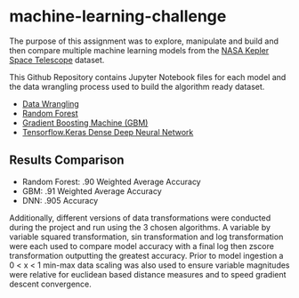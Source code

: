 # machine-learning-challenge

The purpose of this assignment was to explore, manipulate and build and then compare multiple machine learning models from the [NASA Kepler Space Telescope](https://www.kaggle.com/nasa/kepler-exoplanet-search-results)
dataset.

This Github Repository contains Jupyter Notebook files for each model and the data wrangling process used to build the algorithm ready dataset.

* [Data Wrangling](https://github.com/TomCallegari/machine-learning-challenge/blob/master/Wrangling.ipynb)
* [Random Forest](https://github.com/TomCallegari/machine-learning-challenge/blob/master/RandomForest.ipynb)
* [Gradient Boosting Machine (GBM)](https://github.com/TomCallegari/machine-learning-challenge/blob/master/GBM.ipynb)
* [Tensorflow.Keras Dense Deep Neural Network](https://github.com/TomCallegari/machine-learning-challenge/blob/master/Deep_NN.ipynb)

## Results Comparison

- Random Forest: .90 Weighted Average Accuracy
- GBM: .91 Weighted Average Accuracy
- DNN: .905 Accuracy

Additionally, different versions of data transformations were conducted during the project and run using the 3 chosen algorithms.  A variable by variable squared transformation, sin transformation and log transformation were each used to compare model accuracy with a final log then zscore transformation outputting the greatest accuracy. Prior to model ingestion a 0 < x < 1 min-max data scaling was also used to ensure variable magnitudes were relative for euclidean based distance measures and to speed gradient descent convergence.